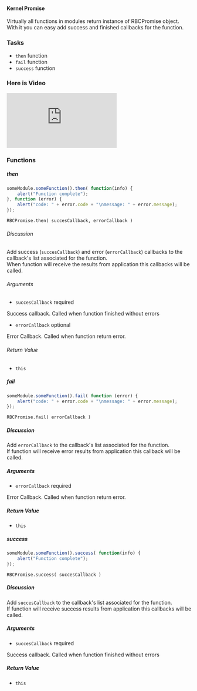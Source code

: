 #### Kernel Promise

Virtually all functions in modules return instance of RBCPromise object.  
With it you can easy add success and finished callbacks for the function.

### Tasks

  * `then` function
  * `fail` function
  * `success` function

### Here is Video
<iframe src="https://www.youtube.com/embed/PhAZn_eW9KQ" frameborder="0" allowfullscreen></iframe>

### Functions

##### then

```javascript
someModule.someFunction().then( function(info) {  
    alert("Function complete");  
}, function (error) {  
    alert("code: " + error.code + "\nmessage: " + error.message);  
});
```

`RBCPromise.then( succesCallback, errorCallback )`

###### Discussion

Add success (`succesCallback`) and error (`errorCallback`) callbacks to the
callback's list associated for the function.  
When function will receive the results from application this callbacks will be
called.

###### Arguments

  * `succesCallback`  required

Success callback. Called when function finished without errors

  * `errorCallback` optional

Error Callback. Called when function return error.

###### Return Value

  * `this`

##### fail

```javascript
someModule.someFunction().fail( function (error) {  
    alert("code: " + error.code + "\nmessage: " + error.message);  
});
```

`RBCPromise.fail( errorCallback )`

##### Discussion

Add `errorCallback` to the callback's list associated for the function.  
If function will receive error results from application this callback will be
called.

##### Arguments

  * `errorCallback` required

Error Callback. Called when function return error.

##### Return Value

  * `this`

##### success

```javascript
someModule.someFunction().success( function(info) {  
    alert("Function complete");  
});
```

`RBCPromise.success( succesCallback )`

##### Discussion

Add `succesCallback` to the callback's list associated for the function.  
If function will receive success results from application this callbacks will
be called.

##### Arguments

  * `succesCallback` required

Success callback. Called when function finished without errors

##### Return Value

  * `this`